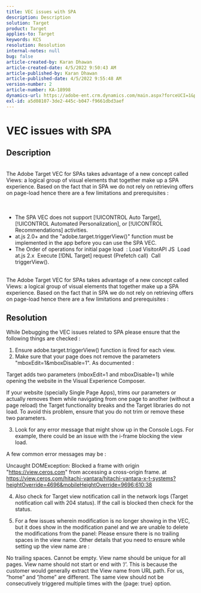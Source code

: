 ```yaml
---
title: VEC issues with SPA
description: Description
solution: Target
product: Target
applies-to: Target
keywords: KCS
resolution: Resolution
internal-notes: null
bug: false
article-created-by: Karan Dhawan
article-created-date: 4/5/2022 9:50:43 AM
article-published-by: Karan Dhawan
article-published-date: 4/5/2022 9:55:48 AM
version-number: 2
article-number: KA-18998
dynamics-url: https://adobe-ent.crm.dynamics.com/main.aspx?forceUCI=1&pagetype=entityrecord&etn=knowledgearticle&id=825963d6-c5b4-ec11-983f-000d3a5d0d73
exl-id: a5d08107-3de2-445c-b047-f9661dbd3aef
---
```

# VEC issues with SPA

## Description

<br>The Adobe Target VEC for SPAs takes advantage of a new concept called Views: a logical group of visual elements that together make up a SPA experience. Based on the fact that in SPA we do not rely on retrieving offers on page-load hence there are a few limitations and prerequisites :
<br> <br><br>
- The SPA VEC does not support [!UICONTROL Auto Target], [!UICONTROL Automated Personalization], or [!UICONTROL Recommendations] activities.
- at.js 2.0+ and the "adobe.target.triggerView()" function must be implemented in the app before you can use the SPA VEC.
- The Order of operations for initial page load  : Load VisitorAPI JS  Load at.js 2.x  Execute [!DNL Target] request (Prefetch call)  Call triggerView().


<br>The Adobe Target VEC for SPAs takes advantage of a new concept called Views: a logical group of visual elements that together make up a SPA experience. Based on the fact that in SPA we do not rely on retrieving offers on page-load hence there are a few limitations and prerequisites :<br>

## Resolution


While Debugging the VEC issues related to SPA please ensure that the following things are checked : 
1. Ensure adobe.target.triggerView() function is fired for each view.
2. Make sure that your page does not remove the parameters "mboxEdit=1&mboxDisable=1". As documented :

Target adds two parameters (mboxEdit=1 and mboxDisable=1) while opening the website in the Visual Experience Composer.

If your website (specially Single Page Apps), trims our parameters or actually removes them while navigating from one page to another (without a page reload) the Target functionality breaks and the Target libraries do not load.
To avoid this problem, ensure that you do not trim or remove these two parameters.

3. Look for any error message that might show up in the Console Logs. For example, there could be an issue with the i-frame blocking the view load.

A few common error messages may be : 

Uncaught DOMException: Blocked a frame with origin "https://view.ceros.com" from accessing a cross-origin frame.
at https://view.ceros.com/hitachi-vantara/hitachi-vantara-x-t-systems?heightOverride=4696&mobileHeightOverride=9696:610:38

4. Also check for Target view notification call in the network logs (Target notification call with 204 status). If the call is blocked then check for the status.

5. For a few issues wherein modification is no longer showing in the VEC, but it does show in the modification panel and we are unable to delete the modifications from the panel: Please ensure there is no trailing spaces in the view name. Other details that you need to ensure while setting up the view name are : 

No trailing spaces.
Cannot be empty.
View name should be unique for all pages.
View name should not start or end with ‘/’. This is because the customer would generally extract the View name from URL path. For us, “home” and “/home” are different.
The same view should not be consecutively triggered multiple times with the {page: true} option.
